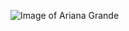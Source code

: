 ![Image of Ariana Grande](https://townsquare.media/site/252/files/2019/08/ariana-grande.jpg?w=980&q=75) 
